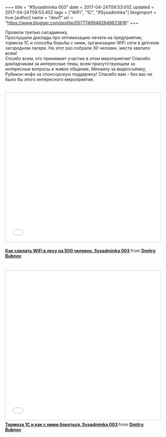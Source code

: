 +++
title = "#Sysadminka 003"
date = 2017-04-24T09:53:00Z
updated = 2017-04-24T09:53:45Z
tags = ["WiFi", "1С", "#Sysadminka"]
blogimport = true 
[author]
	name = "devi1"
	uri = "https://www.blogger.com/profile/05777499482649623616"
+++

Провели третью сисадминку.<br />Прослушали доклады про оптимизацию печати на предприятии, тормоза 1С и способы борьбы с ними, организацию WiFi сети в детском загородном лагере. На этот раз собрали 30 человек. места хватило всем!<br />Спсибо всем, кто принимает участие в этом мероприятии! Спасибо докладчикам за интересные темы, всем присутствующим за интересные вопросы и живое общение, Михаилу за видеосъёмку, Рубикон-инфо за спонсорскую поддержку! Спасибо вам - без вас не было бы этого интересного мероприятия.<br /><br /><br /><iframe src="//www.slideshare.net/slideshow/embed_code/key/4RRyRvXTdZkSop" width="595" height="485" frameborder="0" marginwidth="0" marginheight="0" scrolling="no" style="border:1px solid #CCC; border-width:1px; margin-bottom:5px; max-width: 100%;" allowfullscreen> </iframe> <div style="margin-bottom:5px"> <strong> <a href="//www.slideshare.net/bubnovd/wifi-500-sysadminka-003" title="Как сделать WiFi в лесу на 500 человек. Sysadminka 003" target="_blank">Как сделать WiFi в лесу на 500 человек. Sysadminka 003</a> </strong> from <strong><a target="_blank" href="https://www.slideshare.net/bubnovd">Dmitry Bubnov</a></strong> </div><br /><br /><iframe src="//www.slideshare.net/slideshow/embed_code/key/4NrTyGW4oEHy4g" width="595" height="485" frameborder="0" marginwidth="0" marginheight="0" scrolling="no" style="border:1px solid #CCC; border-width:1px; margin-bottom:5px; max-width: 100%;" allowfullscreen> </iframe> <div style="margin-bottom:5px"> <strong> <a href="//www.slideshare.net/bubnovd/1-sysadminka-003" title="Тормоза 1С и как с ними бороться. Sysadminka 003" target="_blank">Тормоза 1С и как с ними бороться. Sysadminka 003</a> </strong> from <strong><a target="_blank" href="https://www.slideshare.net/bubnovd">Dmitry Bubnov</a></strong> </div>
